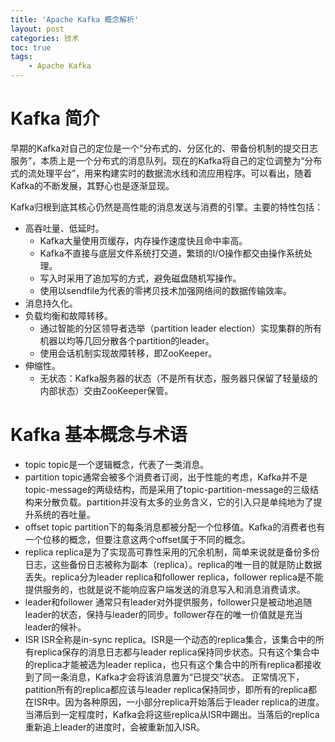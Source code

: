 ```yaml
---
title: 'Apache Kafka 概念解析'
layout: post
categories: 技术
toc: true
tags:
    - Apache Kafka
---
```


# Kafka 简介

早期的Kafka对自己的定位是一个“分布式的、分区化的、带备份机制的提交日志服务”，本质上是一个分布式的消息队列。现在的Kafka将自己的定位调整为“分布式的流处理平台”，用来构建实时的数据流水线和流应用程序。可以看出，随着Kafka的不断发展，其野心也是逐渐显现。

Kafka归根到底其核心仍然是高性能的消息发送与消费的引擎。主要的特性包括：

* 高吞吐量、低延时。
    * Kafka大量使用页缓存，内存操作速度快且命中率高。
    * Kafka不直接与底层文件系统打交道，繁琐的I/O操作都交由操作系统处理。 
    * 写入时采用了追加写的方式，避免磁盘随机写操作。
    * 使用以sendfile为代表的零拷贝技术加强网络间的数据传输效率。
* 消息持久化。
* 负载均衡和故障转移。
    * 通过智能的分区领导者选举（partition leader election）实现集群的所有机器以均等几回分散各个partition的leader。
    * 使用会话机制实现故障转移，即ZooKeeper。
* 伸缩性。
    * 无状态：Kafka服务器的状态（不是所有状态，服务器只保留了轻量级的内部状态）交由ZooKeeper保管。

# Kafka 基本概念与术语

* topic
topic是一个逻辑概念，代表了一类消息。
* partition
topic通常会被多个消费者订阅，出于性能的考虑，Kafka并不是topic-message的两级结构，而是采用了topic-partition-message的三级结构来分散负载。partition并没有太多的业务含义，它的引入只是单纯地为了提升系统的吞吐量。
* offset
topic partition下的每条消息都被分配一个位移值。Kafka的消费者也有一个位移的概念，但要注意这两个offset属于不同的概念。
* replica
replica是为了实现高可靠性采用的冗余机制，简单来说就是备份多份日志，这些备份日志被称为副本（replica）。replica的唯一目的就是防止数据丢失。replica分为leader replica和follower replica，follower replica是不能提供服务的，也就是说不能响应客户端发送的消息写入和消息消费请求。
* leader和follower
通常只有leader对外提供服务，follower只是被动地追随leader的状态，保持与leader的同步。follower存在的唯一价值就是充当leader的候补。
* ISR
ISR全称是in-sync replica。ISR是一个动态的replica集合，该集合中的所有replica保存的消息日志都与leader replica保持同步状态。只有这个集合中的replica才能被选为leader replica，也只有这个集合中的所有replica都接收到了同一条消息，Kafka才会将该消息置为“已提交”状态。
正常情况下，patition所有的replica都应该与leader replica保持同步，即所有的replica都在ISR中。因为各种原因，一小部分replica开始落后于leader replica的进度。当滞后到一定程度时，Kafka会将这些replica从ISR中踢出。当落后的replica重新追上leader的进度时，会被重新加入ISR。

